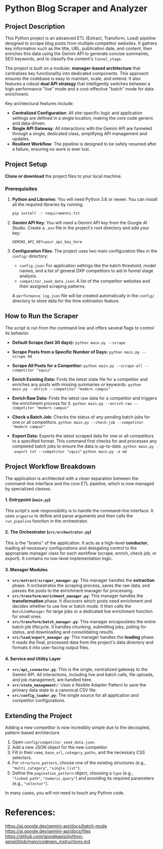 # Python Blog Scraper and Analyzer

## Project Description
This Python project is an advanced ETL (Extract, Transform, Load) pipeline designed to scrape blog posts from multiple competitor websites. It gathers key information such as the title, URL, publication date, and content, then enriches this data using the Gemini API to generate concise summaries, SEO keywords, and to classify the content's `funnel_stage`.

The project is built on a modular, **manager-based architecture** that centralizes key functionality into dedicated components. This approach ensures the codebase is easy to maintain, scale, and extend. It also features a robust **dual API strategy** that intelligently switches between a high-performance "live" mode and a cost-effective "batch" mode for data enrichment.

Key architectural features include:
* **Centralized Configuration**: All site-specific logic and application settings are defined in a single location, making the core code generic and data-driven.
* **Single API Gateway**: All interactions with the Gemini API are funneled through a single, dedicated class, simplifying API management and updates.
* **Resilient Workflow**: The pipeline is designed to be safely resumed after a failure, ensuring no work is ever lost.

## Project Setup

**Clone or download** the project files to your local machine.

### Prerequisites

1.  **Python and Libraries**: You will need Python 3.6 or newer. You can install all the required libraries by running:
    ```bash
    pip install -r requirements.txt
    ```

2.  **Gemini API Key**: You will need a Gemini API key from the Google AI Studio. Create a `.env` file in the project's root directory and add your key:
    ```
    GEMINI_API_KEY=your_api_key_here
    ```

3.  **Configuration Files**: The project uses two main configuration files in the `config/` directory:
    * `config.json`: For application settings like the batch threshold, model names, and a list of general DXP competitors to aid in funnel stage analysis.
    * `competitor_seed_data.json`: A list of the competitor websites and their assigned scraping patterns.

    A `performance_log.json` file will be created automatically in the `config/` directory to store data for the time estimation feature.

## How to Run the Scraper

The script is run from the command line and offers several flags to control its behavior.

* **Default Scrape (last 30 days):**
    `python main.py --scrape`

* **Scrape Posts from a Specific Number of Days:**
    `python main.py --scrape 60`

* **Scrape All Posts for a Competitor:**
    `python main.py --scrape-all --competitor "squiz"`

* **Enrich Existing Data:**
    Finds the latest state file for a competitor and enriches any posts with missing summaries or keywords.
    `python main.py --enrich --competitor "modern campus"`

* **Enrich Raw Data:**
    Finds the latest raw data for a competitor and triggers the enrichment process for it.
    `python main.py --enrich-raw --competitor "modern campus"`

* **Check a Batch Job:**
    Checks the status of any pending batch jobs for one or all competitors.
    `python main.py --check-job --competitor "modern campus"`

* **Export Data:**
    Exports the latest scraped data for one or all competitors to a specified format. This command first checks for and processes any completed batch jobs to ensure the data is up-to-date.
    `python main.py --export txt --competitor "squiz"`
    `python main.py -e md`

## Project Workflow Breakdown

The application is architected with a clean separation between the command-line interface and the core ETL pipeline, which is now managed by specialized classes.

#### 1. Entrypoint (`main.py`)
This script's sole responsibility is to handle the command-line interface. It uses `argparse` to define and parse arguments and then calls the `run_pipeline` function in the orchestrator.

#### 2. The Orchestrator (`src/orchestrator.py`)
This is the "brains" of the application. It acts as a high-level **conductor**, loading all necessary configurations and delegating control to the appropriate manager class for each workflow (scrape, enrich, check job, or export). It contains no low-level implementation logic.

#### 3. Manager Modules
* **`src/extract/scraper_manager.py`**: This manager handles the **extraction** phase. It orchestrates the scraping process, saves the raw data, and passes the posts to the enrichment manager for processing.
* **`src/transform/enrichment_manager.py`**: This manager handles the **transformation** phase. It discovers which posts need enrichment and decides whether to use live or batch mode. It then calls the `BatchJobManager` for large jobs or a dedicated live enrichment function for small ones.
* **`src/transform/batch_manager.py`**: This manager encapsulates the entire batch job lifecycle. It handles chunking, submitting jobs, polling for status, and downloading and consolidating results.
* **`src/load/export_manager.py`**: This manager handles the **loading** phase. It reads the final, processed data from the project's data directory and formats it into user-facing output files.

#### 4. Service and Utility Layer
* **`src/api_connector.py`**: This is the single, centralized gateway to the Gemini API. All interactions, including live and batch calls, file uploads, and job management, are handled here.
* **`src/state_management/`**: Uses a flexible Adapter Pattern to save the primary data state to a canonical CSV file.
* **`src/config_loader.py`**: The single source for all application and competitor configurations.

## Extending the Project
Adding a new competitor is now incredibly simple due to the decoupled, pattern-based architecture.

1.  Open `config/competitor_seed_data.json`.
2.  Add a new JSON object for the new competitor.
3.  Fill in their `name`, `base_url`, `category_paths`, and the necessary CSS selectors.
4.  For `structure_pattern`, choose one of the existing structures (e.g., `"multi_category"`, `"single_list"`).
5.  Define the `pagination_pattern` object, choosing a `type` (e.g., `"linked_path"`, `"numeric_query"`) and providing its required parameters (e.g., `"selector"`).

In many cases, you will not need to touch any Python code.

# References:

https://ai.google.dev/gemini-api/docs/batch-mode
https://ai.google.dev/gemini-api/docs/files
https://github.com/googleapis/python-genai/blob/main/codegen_instructions.md